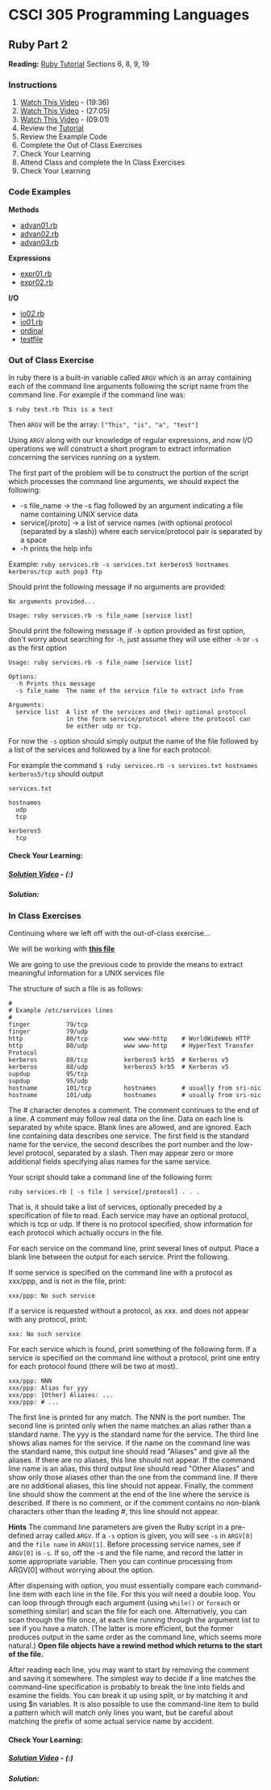 # CSCI 305 Programming Languages

## Ruby Part 2

**Reading:** [Ruby Tutorial](https://www.tutorialspoint.com/ruby/index.htm) Sections 6, 8, 9, 19

### Instructions
1. [Watch This Video](https://youtu.be/rURGBVZWpe8) - (19:36)
2. [Watch This Video](https://youtu.be/WZroRTP0JHk) - (27:05)
3. [Watch This Video](https://youtu.be/JnGp5h1pr50) - (09:01)
4. Review the [Tutorial](https://www.tutorialspoint.com/ruby/index.htm)
5. Review the Example Code
6. Complete the Out of Class Exercises
7. Check Your Learning
8. Attend Class and complete the In Class Exercises
9. Check Your Learning

### Code Examples
**Methods**
- [advan01.rb](https://github.com/CSCI305/csci305-ruby-examples/blob/master/ruby2/advan01.rb)
- [advan02.rb](https://github.com/CSCI305/csci305-ruby-examples/blob/master/ruby2/advan02.rb)
- [advan03.rb](https://github.com/CSCI305/csci305-ruby-examples/blob/master/ruby2/advan03.rb)

**Expressions**
- [expr01.rb](https://github.com/CSCI305/csci305-ruby-examples/blob/master/ruby2/expr01.rb)
- [expr02.rb](https://github.com/CSCI305/csci305-ruby-examples/blob/master/ruby2/expr02.rb)

**I/O**
- [io02.rb](https://github.com/CSCI305/csci305-ruby-examples/blob/master/ruby2/io01.rb)
- [io01.rb](https://github.com/CSCI305/csci305-ruby-examples/blob/master/ruby2/io01.rb)
- [ordinal](https://github.com/CSCI305/csci305-ruby-examples/blob/master/ruby2/ordinal)
- [testfile](https://github.com/CSCI305/csci305-ruby-examples/blob/master/ruby2/testfile)

### Out of Class Exercise
In ruby there is a built-in variable called `ARGV` which is an array containing each of the command line arguments following the script name from the command line. For example if the command line was:
```
$ ruby test.rb This is a test
```
Then `ARGV` will be the array: `["This", "is", "a", "test"]`

Using `ARGV` along with our knowledge of regular expressions, and now I/O operations we will construct a short program to extract information concerning the services running on a system.

The first part of the problem will be to construct the portion of the script which processes the command line arguments, we should expect the following:
* -s file_name -> the -s flag followed by an argument indicating a file name containing UNIX service data
* service\[/proto\] -> a list of service names (with optional protocol (separated by a slash)) where each service/protocol pair is separated by a space
* -h prints the help info

Example: `ruby services.rb -s services.txt kerberos5 hostnames kerberos/tcp auth pop3 ftp`

Should print the following message if no arguments are provided:
```
No arguments provided...

Usage: ruby services.rb -s file_name [service list]
```

Should print the following message if `-h` option provided as first option, don't worry about searching for `-h`, just assume they will use either `-h` or `-s` as the first option
```
Usage: ruby services.rb -s file_name [service list]

Options:
  -h Prints this message
  -s file_name  The name of the service file to extract info from

Arguments:
  service list  A list of the services and their optional protocol
                in the form service/protocol where the protocol can
                be either udp or tcp.
```

For now the `-s` option should simply output the name of the file followed by a list of the services and followed by a line for each protocol:

For example the command `$ ruby services.rb -s services.txt hostnames kerberos5/tcp` should output
```
services.txt

hostnames
  udp
  tcp

kerberos5
  tcp
```

#### Check Your Learning:

##### [Solution Video]() - (:)

##### Solution:

### In Class Exercises
Continuing where we left off with the out-of-class exercise...

We will be working with **[this file](ruby2/services.txt)**

We are going to use the previous code to provide the means to extract meaningful information for a UNIX services file

The structure of such a file is as follows:
```
#
# Example /etc/services lines
#
finger          79/tcp
finger          79/udp
http            80/tcp          www www-http    # WorldWideWeb HTTP
http            80/udp          www www-http    # HyperText Transfer Protocol
kerberos        88/tcp          kerberos5 krb5  # Kerberos v5
kerberos        88/udp          kerberos5 krb5  # Kerberos v5
supdup          95/tcp
supdup          95/udp
hostname        101/tcp         hostnames       # usually from sri-nic
hostname        101/udp         hostnames       # usually from sri-nic
```
The # character denotes a comment. The comment continues to the end of a line. A comment may follow real data on the line. Data on each line is separated by white space. Blank lines are allowed, and are ignored. Each line containing data describes one service. The first field is the standard name for the service, the second describes the port number and the low-level protocol, separated by a slash. Then may appear zero or more additional fields specifying alias names for the same service.

Your script should take a command line of the following form:
```
ruby services.rb [ -s file ] service[/protocol] . . .
```
That is, it should take a list of services, optionally preceded by a specification of file to read. Each service may have an optional protocol, which is tcp or udp. If there is no protocol specified, show information for each protocol which actually occurs in the file.

For each service on the command line, print several lines of output. Place a blank line between the output for each service. Print the following.

If some service is specified on the command line with a protocol as xxx/ppp, and is not in the file, print:
```
xxx/ppp: No such service
```

If a service is requested without a protocol, as xxx. and does not appear with any protocol, print:
```
xxx: No such service
```
For each service which is found, print something of the following form. If a service is specified on the command line without a protocol, print one entry for each protocol found (there will be two at most).
```
xxx/ppp: NNN
xxx/ppp: Alias for yyy
xxx/ppp: [Other] Aliases: ...
xxx/ppp: # ...
```
The first line is printed for any match. The NNN is the port number. The second line is printed only when the name matches an alias rather than a standard name. The yyy is the standard name for the service. The third line shows alias names for the service. If the name on the command line was the standard name, this output line should read "Aliases" and give all the aliases. If there are no aliases, this line should not appear. If the command line name is an alias, this third output line should read "Other Aliases" and show only those aliases other than the one from the command line. If there are no additional aliases, this line should not appear. Finally, the comment line should show the comment at the end of the line where the service is described. If there is no comment, or if the comment contains no non-blank characters other than the leading #, this line should not appear.

**Hints**
The command line parameters are given the Ruby script in a pre-defined array called `ARGV`. If a `-s` option is given, you will see `-s` in `ARGV[0]` and the `file name` in `ARGV[1]`. Before processing service names, see if `ARGV[0]` is `-s`. If so, off the -s and the file name, and record the latter in some appropriate variable. Then you can continue processing from ARGV[0] without worrying about the option.

After dispensing with option, you must essentially compare each command-line item with each line in the file. For this you will need a double loop. You can loop through through each argument (using `while()` or `foreach` or something similar) and scan the file for each one. Alternatively, you can scan through the file once, at each line running through the argument list to see if you have a match. (The latter is more efficient, but the former produces output in the same order as the command line, which seems more natural.) **Open file objects have a rewind method which returns to the start of the file.**

After reading each line, you may want to start by removing the comment and saving it somewhere. The simplest way to decide if a line matches the command-line specification is probably to break the line into fields and examine the fields. You can break it up using split, or by matching it and using $n variables. It is also possible to use the command-line item to build a pattern which will match only lines you want, but be careful about matching the prefix of some actual service name by accident.

#### Check Your Learning:

##### [Solution Video]() - (:)

##### Solution:
